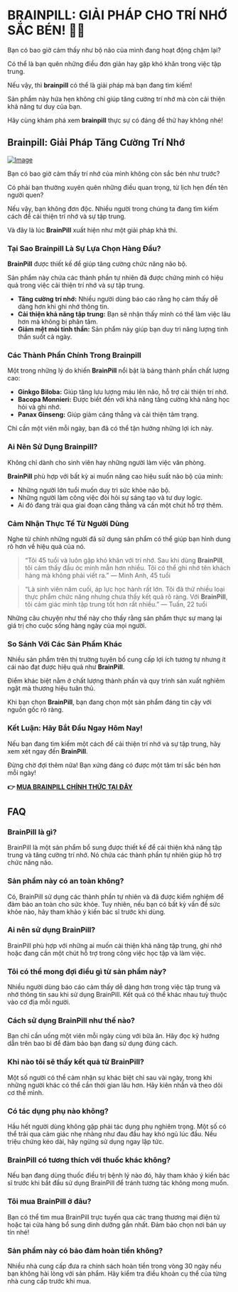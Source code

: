 # BRAINPILL: GIẢI PHÁP CHO TRÍ NHỚ SẮC BÉN! 🧠✨

Bạn có bao giờ cảm thấy như bộ não của mình đang hoạt động chậm lại? 

Có thể là bạn quên những điều đơn giản hay gặp khó khăn trong việc tập trung. 

Nếu vậy, thì **brainpill** có thể là giải pháp mà bạn đang tìm kiếm! 

Sản phẩm này hứa hẹn không chỉ giúp tăng cường trí nhớ mà còn cải thiện khả năng tư duy của bạn. 

Hãy cùng khám phá xem **brainpill** thực sự có đáng để thử hay không nhé!

## Brainpill: Giải Pháp Tăng Cường Trí Nhớ

[![Image](https://www2.sellhealth.com/134/brainpill_3_2.jpg)](https://gchaffi.com/pTk1aiph)

Bạn có bao giờ cảm thấy trí nhớ của mình không còn sắc bén như trước? 

Có phải bạn thường xuyên quên những điều quan trọng, từ lịch hẹn đến tên người quen? 

Nếu vậy, bạn không đơn độc. Nhiều người trong chúng ta đang tìm kiếm cách để cải thiện trí nhớ và sự tập trung.

Và đây là lúc **BrainPill** xuất hiện như một giải pháp khả thi.

### Tại Sao Brainpill Là Sự Lựa Chọn Hàng Đầu?

**BrainPill** được thiết kế để giúp tăng cường chức năng não bộ. 

Sản phẩm này chứa các thành phần tự nhiên đã được chứng minh có hiệu quả trong việc cải thiện trí nhớ và sự tập trung.

- **Tăng cường trí nhớ:** Nhiều người dùng báo cáo rằng họ cảm thấy dễ dàng hơn khi ghi nhớ thông tin.
- **Cải thiện khả năng tập trung:** Bạn sẽ nhận thấy mình có thể làm việc lâu hơn mà không bị phân tâm.
- **Giảm mệt mỏi tinh thần:** Sản phẩm này giúp bạn duy trì năng lượng tinh thần suốt cả ngày.

### Các Thành Phần Chính Trong Brainpill

Một trong những lý do khiến **BrainPill** nổi bật là bảng thành phần chất lượng cao:

- **Ginkgo Biloba:** Giúp tăng lưu lượng máu lên não, hỗ trợ cải thiện trí nhớ.
- **Bacopa Monnieri:** Được biết đến với khả năng tăng cường khả năng học hỏi và ghi nhớ.
- **Panax Ginseng:** Giúp giảm căng thẳng và cải thiện tâm trạng.

Chỉ cần một viên mỗi ngày, bạn đã có thể tận hưởng những lợi ích này.

### Ai Nên Sử Dụng Brainpill?

Không chỉ dành cho sinh viên hay những người làm việc văn phòng. 

**BrainPill** phù hợp với bất kỳ ai muốn nâng cao hiệu suất não bộ của mình:

- Những người lớn tuổi muốn duy trì sức khỏe não bộ.
- Những người làm công việc đòi hỏi sự sáng tạo và tư duy logic.
- Ai đó đang trải qua giai đoạn căng thẳng và cần một chút hỗ trợ thêm.

### Cảm Nhận Thực Tế Từ Người Dùng

Nghe từ chính những người đã sử dụng sản phẩm có thể giúp bạn hình dung rõ hơn về hiệu quả của nó. 

> “Tôi 45 tuổi và luôn gặp khó khăn với trí nhớ. Sau khi dùng **BrainPill**, tôi cảm thấy đầu óc minh mẫn hơn nhiều. Tôi có thể ghi nhớ tên khách hàng mà không phải viết ra.” 
> — Minh Anh, 45 tuổi

> “Là sinh viên năm cuối, áp lực học hành rất lớn. Tôi đã thử nhiều loại thực phẩm chức năng nhưng chưa thấy kết quả rõ ràng. Với **BrainPill**, tôi cảm giác mình tập trung tốt hơn rất nhiều.” 
> — Tuấn, 22 tuổi

Những câu chuyện như thế này cho thấy rằng sản phẩm thực sự mang lại giá trị cho cuộc sống hàng ngày của mọi người.

### So Sánh Với Các Sản Phẩm Khác

Nhiều sản phẩm trên thị trường tuyên bố cung cấp lợi ích tương tự nhưng ít cái nào đạt được hiệu quả như **BrainPill**. 

Điểm khác biệt nằm ở chất lượng thành phần và quy trình sản xuất nghiêm ngặt mà thương hiệu tuân thủ.

Khi bạn chọn **BrainPill**, bạn đang chọn một sản phẩm đáng tin cậy với nguồn gốc rõ ràng.

### Kết Luận: Hãy Bắt Đầu Ngay Hôm Nay!

Nếu bạn đang tìm kiếm một cách để cải thiện trí nhớ và sự tập trung, hãy xem xét ngay đến **BrainPill**. 

Đừng chờ đợi thêm nữa! Bạn xứng đáng có được một tâm trí sắc bén hơn mỗi ngày!



**👉 [MUA BRAINPILL CHÍNH THỨC TẠI ĐÂY](https://gchaffi.com/pTk1aiph)**

## FAQ

### **BrainPill là gì?**
BrainPill là một sản phẩm bổ sung được thiết kế để cải thiện khả năng tập trung và tăng cường trí nhớ. Nó chứa các thành phần tự nhiên giúp hỗ trợ chức năng não.

### **Sản phẩm này có an toàn không?**
Có, BrainPill sử dụng các thành phần tự nhiên và đã được kiểm nghiệm để đảm bảo an toàn cho sức khỏe. Tuy nhiên, nếu bạn có bất kỳ vấn đề sức khỏe nào, hãy tham khảo ý kiến bác sĩ trước khi dùng.

### **Ai nên sử dụng BrainPill?**
BrainPill phù hợp với những ai muốn cải thiện khả năng tập trung, ghi nhớ hoặc đang cần một chút hỗ trợ trong công việc học tập và làm việc.

### **Tôi có thể mong đợi điều gì từ sản phẩm này?**
Nhiều người dùng báo cáo cảm thấy dễ dàng hơn trong việc tập trung và nhớ thông tin sau khi sử dụng BrainPill. Kết quả có thể khác nhau tuỳ thuộc vào cơ địa mỗi người.

### **Cách sử dụng BrainPill như thế nào?**
Bạn chỉ cần uống một viên mỗi ngày cùng với bữa ăn. Hãy đọc kỹ hướng dẫn trên bao bì để đảm bảo bạn đang sử dụng đúng cách.

### **Khi nào tôi sẽ thấy kết quả từ BrainPill?**
Một số người có thể cảm nhận sự khác biệt chỉ sau vài ngày, trong khi những người khác có thể cần thời gian lâu hơn. Hãy kiên nhẫn và theo dõi cơ thể mình.

### **Có tác dụng phụ nào không?**
Hầu hết người dùng không gặp phải tác dụng phụ nghiêm trọng. Một số có thể trải qua cảm giác nhẹ nhàng như đau đầu hay khó ngủ lúc đầu. Nếu triệu chứng kéo dài, hãy ngừng sử dụng ngay lập tức.

### **BrainPill có tương thích với thuốc khác không?**
Nếu bạn đang dùng thuốc điều trị bệnh lý nào đó, hãy tham khảo ý kiến bác sĩ trước khi bắt đầu sử dụng BrainPill để tránh tương tác không mong muốn.

### **Tôi mua BrainPill ở đâu?**
Bạn có thể tìm mua BrainPill trực tuyến qua các trang thương mại điện tử hoặc tại cửa hàng bổ sung dinh dưỡng gần nhất. Đảm bảo chọn nơi bán uy tín nhé!

### **Sản phẩm này có bảo đảm hoàn tiền không?**
Nhiều nhà cung cấp đưa ra chính sách hoàn tiền trong vòng 30 ngày nếu bạn không hài lòng với sản phẩm. Hãy kiểm tra điều khoản cụ thể của từng nhà cung cấp trước khi mua.